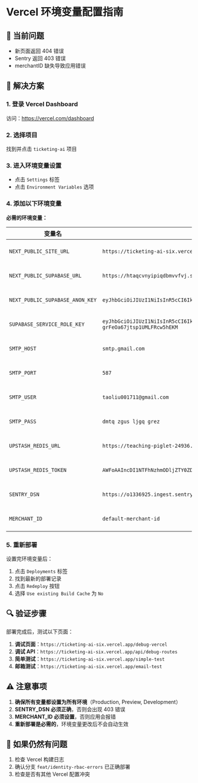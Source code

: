# Vercel 环境变量配置指南

## 🚨 当前问题
- 新页面返回 404 错误
- Sentry 返回 403 错误
- merchantID 缺失导致应用错误

## 🔧 解决方案

### 1. 登录 Vercel Dashboard
访问：https://vercel.com/dashboard

### 2. 选择项目
找到并点击 `ticketing-ai` 项目

### 3. 进入环境变量设置
- 点击 `Settings` 标签
- 点击 `Environment Variables` 选项

### 4. 添加以下环境变量

**必需的环境变量：**

| 变量名 | 值 | 环境 |
|--------|-----|------|
| `NEXT_PUBLIC_SITE_URL` | `https://ticketing-ai-six.vercel.app` | Production, Preview, Development |
| `NEXT_PUBLIC_SUPABASE_URL` | `https://htaqcvnyipiqdbmvvfvj.supabase.co` | Production, Preview, Development |
| `NEXT_PUBLIC_SUPABASE_ANON_KEY` | `eyJhbGciOiJIUzI1NiIsInR5cCI6IkpXVCJ9.eyJpc3MiOiJzdXBhYmFzZSIsInJlZiI6Imh0YXFjdm55aXBpcWRibXZ2ZnZqIiwicm9sZSI6ImFub24iLCJpYXQiOjE3NjEwNzYwOTgsImV4cCI6MjA3NjY1MjA5OH0.5fPm5K_41wc9XZhzqaVupMlD9EEo4wwjaguQkCRKw` | Production, Preview, Development |
| `SUPABASE_SERVICE_ROLE_KEY` | `eyJhbGciOiJIUzI1NiIsInR5cCI6IkpXVCJ9.eyJpc3MiOiJzdXBhYmFzZSIsInJlZiI6Imh0YXFjdm55aXBpcWRibXZ2ZnZqIiwicm9sZSI6InNlcnZpY2Vfcm9sZSIsImlhdCI6MTc2MTA3NjA5OCwiZXhwIjoyMDc2NjUyMDk4fQ.84ZGW8t9veGNDJwvy-grFeOa67jtsp1UMLFRcw5hEKM` | Production, Preview, Development |
| `SMTP_HOST` | `smtp.gmail.com` | Production, Preview, Development |
| `SMTP_PORT` | `587` | Production, Preview, Development |
| `SMTP_USER` | `taoliu001711@gmail.com` | Production, Preview, Development |
| `SMTP_PASS` | `dmtq zgus ljgq grez` | Production, Preview, Development |
| `UPSTASH_REDIS_URL` | `https://teaching-piglet-24936.upstash.io` | Production, Preview, Development |
| `UPSTASH_REDIS_TOKEN` | `AWFoAAIncDI1NTFhNzhmODljZTY0ZDk0YmU0YzNiY2EwZDMyYjY3ZHAyMjQ5MzY` | Production, Preview, Development |
| `SENTRY_DSN` | `https://o1336925.ingest.sentry.io/6606312` | Production, Preview, Development |
| `MERCHANT_ID` | `default-merchant-id` | Production, Preview, Development |

### 5. 重新部署
设置完环境变量后：
1. 点击 `Deployments` 标签
2. 找到最新的部署记录
3. 点击 `Redeploy` 按钮
4. 选择 `Use existing Build Cache` 为 `No`

## 🔍 验证步骤

部署完成后，测试以下页面：

1. **调试页面**：`https://ticketing-ai-six.vercel.app/debug-vercel`
2. **调试 API**：`https://ticketing-ai-six.vercel.app/api/debug-routes`
3. **简单测试**：`https://ticketing-ai-six.vercel.app/simple-test`
4. **邮箱测试**：`https://ticketing-ai-six.vercel.app/email-test`

## ⚠️ 注意事项

1. **确保所有变量都设置为所有环境**（Production, Preview, Development）
2. **SENTRY_DSN 必须正确**，否则会出现 403 错误
3. **MERCHANT_ID 必须设置**，否则应用会报错
4. **重新部署是必需的**，环境变量更改后不会自动生效

## 🐛 如果仍然有问题

1. 检查 Vercel 构建日志
2. 确认分支 `feat/identity-rbac-errors` 已正确部署
3. 检查是否有其他 Vercel 配置冲突